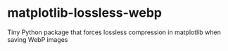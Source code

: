 # matplotlib-lossless-webp
Tiny Python package that forces lossless compression in matplotlib when saving WebP images
